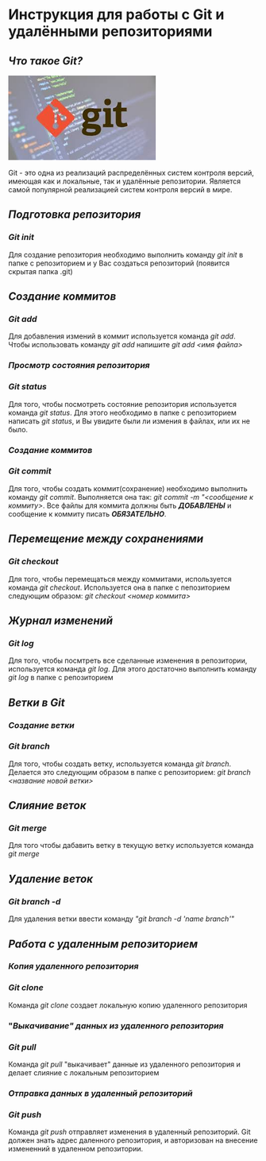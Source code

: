 # Инструкция для работы с Git и удалёнными репозиториями

## *Что такое Git?*

![логотип git](images.jpg)

Git - это одна из реализаций распределённых систем контроля версий, имеющая как и локальные, так и удалённые репозитории. Является самой популярной реализацией систем контроля версий в мире.

## *Подготовка репозитория*
### *Git init*
Для создание репозитория необходимо выполнить команду *git init*  в папке с репозиторием и у Вас создаться репозиторий (появится скрытая папка .git)
## *Создание коммитов*
### *Git add*
Для добавления измений в коммит используется команда *git add*. Чтобы использовать команду *git add* напишите *git add <имя файла>*

### *Просмотр состояния репозитория*
### *Git status*
Для того, чтобы посмотреть состояние репозитория используется команда *git status*. Для этого необходимо в папке с репозиторием написать *git status*, и Вы увидите были ли измения в файлах, или их не было.

### *Создание коммитов*
### *Git commit*
Для того, чтобы создать коммит(сохранение) необходимо выполнить команду *git commit*. Выполняется она так: *git commit -m "<сообщение к коммиту>*. Все файлы для коммита должны быть ***ДОБАВЛЕНЫ*** и сообщение к коммиту писать ***ОБЯЗАТЕЛЬНО***.

## *Перемещение между сохранениями*
### *Git checkout*
Для того, чтобы перемещаться между коммитами, используется команда *git checkout*. Используется она в папке с пепозиторием следующим образом: *git checkout <номер коммита>*

## *Журнал изменений*
### *Git log*
Для того, чтобы посмтреть все сделанные изменения в репозитории, используется команда *git log*. Для этого достаточно выполнить команду *git log* в папке с репозиторием

## *Ветки в Git*

### *Создание ветки*
### *Git branch*
Для того, чтобы создать ветку, используется команда *git branch*. Делается это следующим образом в папке с репозиторием: *git branch <название новой ветки>*

## *Слияние веток*
### *Git merge* 
Для того чтобы дабавить ветку в текущую ветку используется команда *git merge <name branch>*

## *Удаление веток*
### *Git branch -d*
Для удаления ветки ввести команду *"git branch -d 'name branch'"*

## *Работа с удаленным репозиторием*

### *Копия удаленного репозитория*
### *Git clone*
Команда *git clone* создает локальную копию удаленного репозитория

### "*Выкачивание" данных из удаленного репозитория*
### *Git pull*
Команда *git pull* "выкачивает" данные из удаленного репозитория и делает слияние с локальным репозиторием

### *Отправка данных в удаленный репозиторий*
### *Git push*
Команда *git push* отправляет изменения в удаленный репозиторий. Git должен знать адрес даленного репозитория, и авторизован на внесение измененний в удаленном репозитории.